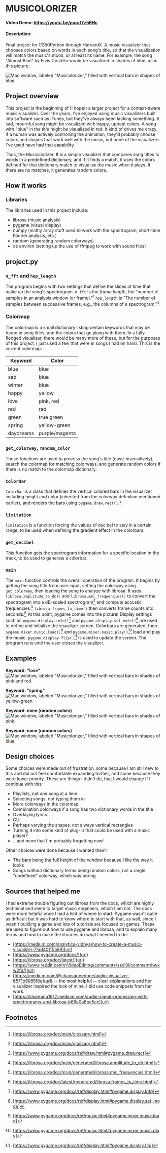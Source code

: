 # MUSICOLORIZER
#### Video Demo:  <https://youtu.be/puraf7z56Hc>
#### Description: 
Final project for CS50Python through HarvardX. A music visualizer that chooses colors based on words in each song's title, so that the visualization will match the music's mood, or at least its name. For example, the song "Almost Blue" by Elvis Costello would be visualized in shades of blue, as in this picture:

![Mac window, labeled "Musicolorizer," filled with vertical bars in shapes of blue.](https://github.com/user-attachments/assets/1f7eafd6-71cc-4c67-8fc4-ea6441d0c44d)

## Project overview
This project is the beginning of (I hope!) a larger project for a context-aware music visualizer. Over the years, I've enjoyed using music visualizers built into software such as iTunes, but they've always been lacking something. A sad, mournful song might be visualized with happy, upbeat colors. A song with "blue" in the title might be visualized in red. It kind of drives me crazy. If a human was actively controlling the animation, they'd probably choose colors and shapes that work well with the music, but none of the visualizers I've used have had that capability.

Thus, the Musicolorizer. It is a simple visualizer that compares song titles to words in a predefined dictionary, and if it finds a match, it uses the colors defined for that dictionary match to visualize the music when it plays. If there are no matches, it generates random colors.

## How it works
### Libraries
The libraries used in this project include:
- librosa (music analysis)
- pygame (visual display)
- numpy (mathy array stuff used to work with the spectrogram, short-time Fourier analysis, etc.)
- random (generating random colorways)
- os environ (setting up the use of ffmpeg to work with sound files)

## project.py
### `n_fft` and `hop_length`
The program begins with two settings that define the slices of time that make up the song's spectrogram. `n_fft` is the *frame length*, the "number of samples in an analysis window (or frame)."[^1] `hop_length` is "The number of samples between successive frames, e.g., the columns of a spectrogram."[^1]

### Colormap
The colormap is a small dictionary listing certain keywords that may be found in song titles, and the colors that go along with them. In a fully-fledged visualizer, there would be many more of these, but for the purposes of this project, I just used a few that were in songs I had on hand. This is the current colormap:

| Keyword | Color |
| --- | --- |
| blue | blue |
| sad | blue |
| winter | blue |
| happy | yellow |
| love | pink, red |
| red | red |
| green | true green |
| spring | yellow-green |
| daydreams | purple/magenta |
    
### `get_colorway`, `random_color`
These functions are used to process the song's title (case-insensitively), search the colormap for matching colorways, and generate random colors if there is no match to the colormap dictionary.

### `ColorBar`
`ColorBar` is a class that defines the vertical colored bars in the visualizer including height and color (inherited from the colorway definition mentioned earlier), and renders the bars using `pygame.draw.rect()`.[^5]

### `limitation` 
`limitation` is a function forcing the values of decibel to stay in a certain range, to be used when defining the gradient effect in the colorbars.

### `get_decibel`
This function gets the spectrogram information for a specific location in the track, to be used to generate a colorbar.

### `main`
The `main` function controls the overall operation of the program. It begins by getting the song title from user input, setting the colorway using `get_colorway`, then loading the song to analyze with librosa. It uses `librosa.amplitude_to_db()` and `librosa.mel_frequencies()` to convert the spectrogram into a dB-scaled spectrogram[^2] and compute acoustic frequencies.[^3] `librosa.frames_to_time()` then converts frame counts into seconds.[^4] At this point, pygame comes into the picture! Display settings such as `pygame.display.info()`[^6] and `pygame.display.set_mode()`[^7] are used to define and initialize the visualizer screen. Colorbars are generated, then `pygame.mixer.music.load()`[^8] and `pygame.mixer.music.play()`[^9] load and play the music. `pygame.display.flip()`[^10] is used to update the screen. The program runs until the user closes the visualizer.

## Examples
**Keyword: "love"**
![Mac window, labeled "Musicolorizer," filled with vertical bars in shades of pink and red.](https://github.com/user-attachments/assets/77680faa-1af0-4c89-ab7f-27b6495137f9) 

**Keyword: "spring"**
![Mac window, labeled "Musicolorizer," filled with vertical bars in shades of yellow-green.](https://github.com/user-attachments/assets/a5d46632-e6c3-4595-b0c9-1123e18cb2f9)

**Keyword: none (random colors)**
![Mac window, labeled "Musicolorizer," filled with vertical bars in shades of pink.](https://github.com/user-attachments/assets/c864bf95-725c-4378-87c5-0d10f4e4c0a2)

**Keyword: none (random colors)**
![Mac window, labeled "Musicolorizer," filled with vertical bars in shapes of blue.](https://github.com/user-attachments/assets/20585f03-24f3-40d6-8d97-e962be9b73fc)


## Design choices
Some choices were made out of frustration, some because I am still new to this and did not feel comfortable expanding further, and some because they were lower priority. These are things I didn't do, that I would change if I continue with this:

- Playlists, not one song at a time
- Selecting songs, not typing them in
- More colorways in the colormap
- Combination colorways if a song has two dictionary words in the title
- Overlaying lyrics
- GUI
- Perhaps varying the shapes; not always vertical rectangles
- Turning it into some kind of plug-in that could be used with a music player?
- ...and more that I'm probably forgetting now!

Other choices were done because I wanted them!

- The bars being the full height of the window because I like the way it looks
- Songs without dictionary terms being random colors, not a single "undefined" colorway, which was boring


## Sources that helped me
I had extreme trouble figuring out librosa from the docs, which are highly technical and seem to target music engineers, which I am not. The docs were more helpful once I had a hint of where to start. Pygame wasn't quite as difficult but it was hard to know where to start with that, as well, since I wasn't building a game and lots of tutorials are focused on games.
These are used to figure out how to use pygame and librosa, and to explain many terms and how to make the libraries do what I needed to do:
- [https://medium.com/analytics-vidhya/how-to-create-a-music-visualizer-7fad401f5a69](url)
- [https://www.pygame.org/docs/](url)
- [https://librosa.org/doc/latest/](url)
- [https://www.reddit.com/r/VideoEditing/comments/ssci0l/comment/hwxw2fd/](url)
- [https://medium.com/@chaosqueenbee/audio-visualizer-6571b9085f0e](url) -- the most helpful -- clear explanations and her visualizer inspired the look of mine. I did use code snippets from her work.
- [https://khareanu1612.medium.com/audio-signal-processing-with-spectrograms-and-librosa-b66a0a6bc5cc](url)

## Footnotes
[^1]: [https://librosa.org/doc/main/glossary.html]
[^2]: [https://librosa.org/doc/main/generated/librosa.amplitude_to_db.html]
[^3]: [https://librosa.org/doc/main/generated/librosa.mel_frequencies.html]
[^4]: [https://librosa.org/doc/latest/generated/librosa.frames_to_time.html]
[^5]: [https://www.pygame.org/docs/ref/draw.html#pygame.draw.rect]
[^6]: [https://www.pygame.org/docs/ref/display.html#pygame.display.Info]
[^7]: [https://www.pygame.org/docs/ref/display.html#pygame.display.set_mode]
[^8]: [https://www.pygame.org/docs/ref/music.html#pygame.mixer.music.load]
[^9]: [https://www.pygame.org/docs/ref/music.html#pygame.mixer.music.play]
[^10]: [https://www.pygame.org/docs/ref/display.html#pygame.display.flip]

